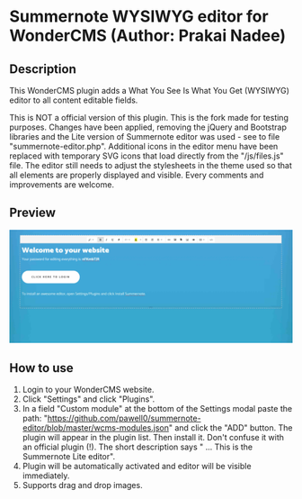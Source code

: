 # Summernote WYSIWYG editor for WonderCMS (Author: Prakai Nadee)

## Description
This WonderCMS plugin adds a What You See Is What You Get (WYSIWYG) editor to all content editable fields.

This is NOT a official version of this plugin. This is the fork made for testing purposes. 
Changes have been applied, removing the jQuery and Bootstrap libraries and the Lite version of Summernote editor was used - see to file "summernote-editor.php". Additional icons in the editor menu have been replaced with temporary SVG icons that load directly from the "/js/files.js" file. The editor still needs to adjust the stylesheets in the theme used so that all elements are properly displayed and visible. Every comments and improvements are welcome.

## Preview
![Plugin preview](/preview.jpg)

## How to use
1. Login to your WonderCMS website.
2. Click "Settings" and click "Plugins".
3. In a field "Custom module" at the bottom of the Settings modal paste the path: "https://github.com/pawell0/summernote-editor/blob/master/wcms-modules.json" and click the "ADD" button. The plugin will appear in the plugin list. Then install it. Don't confuse it with an official plugin (!). The short description says " ... This is the Summernote Lite editor".
4. Plugin will be automatically activated and editor will be visible immediately.
5. Supports drag and drop images.
